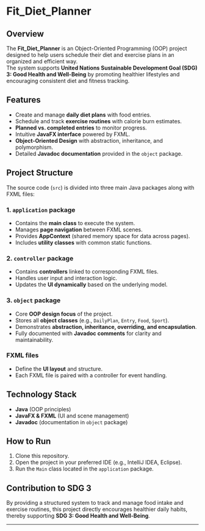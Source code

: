 # Fit_Diet_Planner

## Overview
The **Fit_Diet_Planner** is an Object-Oriented Programming (OOP) project designed to help users schedule their diet and exercise plans in an organized and efficient way.  
The system supports **United Nations Sustainable Development Goal (SDG) 3: Good Health and Well-Being** by promoting healthier lifestyles and encouraging consistent diet and fitness tracking.

## Features
- Create and manage **daily diet plans** with food entries.  
- Schedule and track **exercise routines** with calorie burn estimates.  
- **Planned vs. completed entries** to monitor progress.  
- Intuitive **JavaFX interface** powered by FXML.  
- **Object-Oriented Design** with abstraction, inheritance, and polymorphism.  
- Detailed **Javadoc documentation** provided in the `object` package.  

## Project Structure
The source code (`src`) is divided into three main Java packages along with FXML files:

### 1. `application` package
- Contains the **main class** to execute the system.  
- Manages **page navigation** between FXML scenes.  
- Provides **AppContext** (shared memory space for data across pages).  
- Includes **utility classes** with common static functions.  

### 2. `controller` package
- Contains **controllers** linked to corresponding FXML files.  
- Handles user input and interaction logic.  
- Updates the **UI dynamically** based on the underlying model.  

### 3. `object` package
- Core **OOP design focus** of the project.  
- Stores all **object classes** (e.g., `DailyPlan`, `Entry`, `Food`, `Sport`).  
- Demonstrates **abstraction, inheritance, overriding, and encapsulation**.  
- Fully documented with **Javadoc comments** for clarity and maintainability.  

### FXML files
- Define the **UI layout** and structure.  
- Each FXML file is paired with a controller for event handling.  

## Technology Stack
- **Java** (OOP principles)  
- **JavaFX & FXML** (UI and scene management)  
- **Javadoc** (documentation in `object` package)  

## How to Run
1. Clone this repository.  
2. Open the project in your preferred IDE (e.g., IntelliJ IDEA, Eclipse).  
3. Run the `Main` class located in the `application` package.  

## Contribution to SDG 3
By providing a structured system to track and manage food intake and exercise routines, this project directly encourages healthier daily habits, thereby supporting **SDG 3: Good Health and Well-Being**.

---

